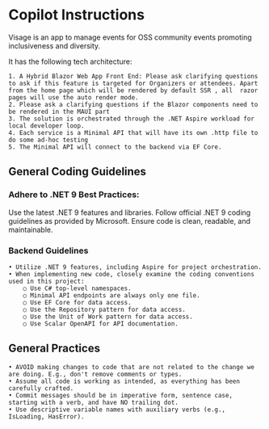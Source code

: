 
# Copilot Instructions

Visage is an app to manage events for OSS community events promoting inclusiveness and diversity.

It has the following tech architecture:

    1. A Hybrid Blazor Web App Front End: Please ask clarifying questions to ask if this feature is targeted for Organizers or attendees. Apart from the home page which will be rendered by default SSR , all  razor pages will use the auto render mode.
    2. Please ask a clarifying questions if the Blazor components need to be rendered in the MAUI part 
    3. The solution is orchestrated through the .NET Aspire workload for local developer loop.
    4. Each service is a Minimal API that will have its own .http file to do some ad-hoc testing
    5. The Minimal API will connect to the backend via EF Core.

## General Coding Guidelines

### Adhere to .NET 9 Best Practices:

Use the latest .NET 9 features and libraries.
Follow official .NET 9 coding guidelines as provided by Microsoft.
Ensure code is clean, readable, and maintainable.

### Backend Guidelines

    • Utilize .NET 9 features, including Aspire for project orchestration.
    • When implementing new code, closely examine the coding conventions used in this project:
        ○ Use C# top-level namespaces.
        ○ Minimal API endpoints are always only one file.
        ○ Use EF Core for data access.
        ○ Use the Repository pattern for data access.
        ○ Use the Unit of Work pattern for data access.
        ○ Use Scalar OpenAPI for API documentation.

## General Practices
    • AVOID making changes to code that are not related to the change we are doing. E.g., don't remove comments or types.
    • Assume all code is working as intended, as everything has been carefully crafted.
    • Commit messages should be in imperative form, sentence case, starting with a verb, and have NO trailing dot.
    • Use descriptive variable names with auxiliary verbs (e.g., IsLoading, HasError).
